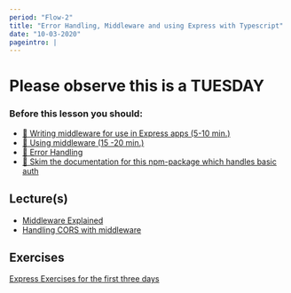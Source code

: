 ```yaml
---
period: "Flow-2"
title: "Error Handling, Middleware and using Express with Typescript"
date: "10-03-2020"
pageintro: |
---
```


# Please observe this is a TUESDAY

### Before this lesson you should:

<!--BEGIN readings ##-->

- [:book: Writing middleware for use in Express apps (5-10 min.)](https://expressjs.com/en/guide/writing-middleware.html)
- [:book: Using middleware (15 -20 min.)](https://expressjs.com/en/guide/writing-middleware.html)
- [:book: Error Handling](https://expressjs.com/en/guide/error-handling.html)
- [:book: Skim the documentation for this npm-package which handles basic auth](https://www.npmjs.com/package/basic-auth)

<!--END readings ##-->

## Lecture(s)

<!--BEGIN lectures ##-->

- [Middleware Explained](https://www.youtube.com/watch?v=9HOem0amlyg)
- [Handling CORS with middleware](https://www.youtube.com/watch?v=r8NdGWgLA_8)

<!--END lectures ##-->

## Exercises

<!--BEGIN exercises ##-->

[Express Exercises for the first three days](https://docs.google.com/document/d/1W8b6hihu1WyTduhzejUQ6mTSeCvax2PJLt5F9wUCEnQ/edit?usp=sharing)

<!--END exercises ##-->

<!--BEGIN slides ##-->

<!--END slides ##-->
